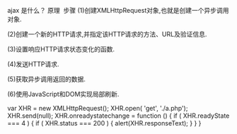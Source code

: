 ajax 是什么？ 原理  步骤
(1)创建XMLHttpRequest对象,也就是创建一个异步调用对象.

(2)创建一个新的HTTP请求,并指定该HTTP请求的方法、URL及验证信息.

(3)设置响应HTTP请求状态变化的函数.

(4)发送HTTP请求.

(5)获取异步调用返回的数据.

(6)使用JavaScript和DOM实现局部刷新.

   var XHR = new XMLHttpRequest();
        XHR.open( 'get', './a.php');
        XHR.send(null);
        XHR.onreadystatechange = function () {
          if ( XHR.readyState === 4 ) {
            if ( XHR.status === 200 ) {
              alert(XHR.responseText);
            }
          }
        }